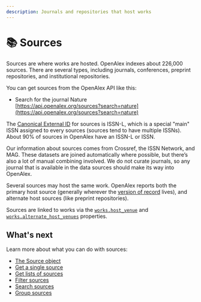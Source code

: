 ```yaml
---
description: Journals and repositories that host works
---
```


# 📚 Sources

Sources are where works are hosted. OpenAlex indexes about 226,000 sources. There are several types, including journals, conferences, preprint repositories, and institutional repositories.

You can get sources from the OpenAlex API like this:

* Search for the journal Nature\
  [https://api.openalex.org/sources?search=nature](https://api.openalex.org/sources?search=nature)

The [Canonical External ID](../../how-to-use-the-api/get-single-entities.md#canonical-external-ids) for sources is ISSN-L, which is a special "main" ISSN assigned to every sources (sources tend to have multiple ISSNs). About 90% of sources in OpenAlex have an ISSN-L or ISSN.

Our information about sources comes from Crossref, the ISSN Network, and MAG. These datasets are joined automatically where possible, but there’s also a lot of manual combining involved. We do not curate journals, so any journal that is available in the data sources should make its way into OpenAlex.&#x20;

Several sources may host the same work. OpenAlex reports both the primary host source (generally wherever the [version of record](https://en.wikipedia.org/wiki/Version\_of\_record) lives), and alternate host sources (like preprint repositories).

Sources are linked to works via the [`works.host_venue`](../works/work-object.md#host\_venue) and [`works.alternate_host_venues`](../works/work-object.md#alternate\_host\_venues) properties.

## What's next

Learn more about what you can do with sources:

* [The Source object](venue-object.md)
* [Get a single source](get-a-single-venue.md)
* [Get lists of sources](get-lists-of-venues.md)
* [Filter sources](filter-venues.md)
* [Search sources](search-venues.md)
* [Group sources](group-venues.md)
